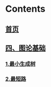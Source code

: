 # Contents  

## [首页](https://github.com/JokerNoCry/Algorithm-Learning)  

## [四、图论基础](https://github.com/JokerNoCry/Algorithm-Learning/edit/master/%E5%9B%BE%E8%AE%BA%E5%9F%BA%E7%A1%80)  
### [1.最小生成树](https://github.com/JokerNoCry/Algorithm-Learning/blob/master/%E5%9B%BE%E8%AE%BA%E5%9F%BA%E7%A1%80/%E6%9C%80%E5%B0%8F%E7%94%9F%E6%88%90%E6%A0%91)  
### [2.最短路](https://github.com/JokerNoCry/Algorithm-Learning/blob/master/%E5%9B%BE%E8%AE%BA%E5%9F%BA%E7%A1%80/%E6%9C%80%E7%9F%AD%E8%B7%AF)  
